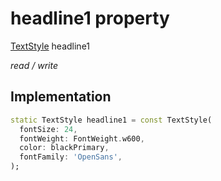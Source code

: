 


# headline1 property







[TextStyle](https://api.flutter.dev/flutter/painting/TextStyle-class.html) headline1
  
_<span class="feature">read / write</span>_






## Implementation

```dart
static TextStyle headline1 = const TextStyle(
  fontSize: 24,
  fontWeight: FontWeight.w600,
  color: blackPrimary,
  fontFamily: 'OpenSans',
);
```







